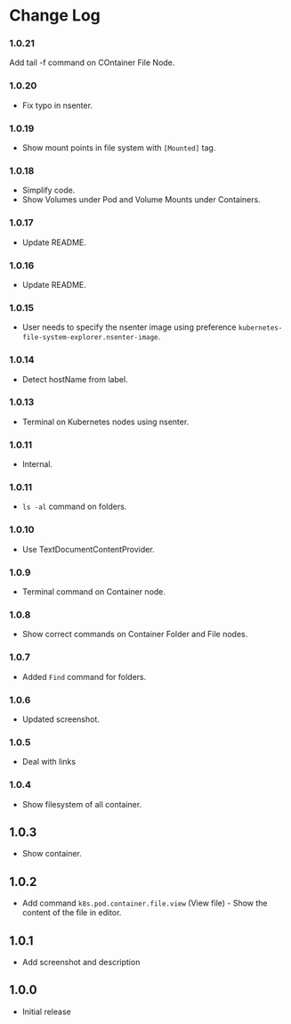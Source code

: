 # Change Log

### 1.0.21

Add tail -f command on COntainer File Node.

### 1.0.20

- Fix typo in nsenter.

### 1.0.19

- Show mount points in file system with `[Mounted]` tag.

### 1.0.18

- Simplify code.
- Show Volumes under Pod and Volume Mounts under Containers.

### 1.0.17

- Update README.

### 1.0.16

- Update README.

### 1.0.15

- User needs to specify the nsenter image using preference `kubernetes-file-system-explorer.nsenter-image`.

### 1.0.14

- Detect hostName from label.

### 1.0.13

- Terminal on Kubernetes nodes using nsenter.

### 1.0.11

- Internal.

### 1.0.11

- `ls -al` command on folders.

### 1.0.10

- Use TextDocumentContentProvider.

### 1.0.9

- Terminal command on Container node.

### 1.0.8

- Show correct commands on Container Folder and File nodes.

### 1.0.7

- Added `Find` command for folders.

### 1.0.6

- Updated screenshot.

### 1.0.5

- Deal with links

### 1.0.4

- Show filesystem of all container.

## 1.0.3

- Show container.

## 1.0.2

- Add command `k8s.pod.container.file.view` (View file) - Show the content of the file in editor.

## 1.0.1

- Add screenshot and description

## 1.0.0

- Initial release
